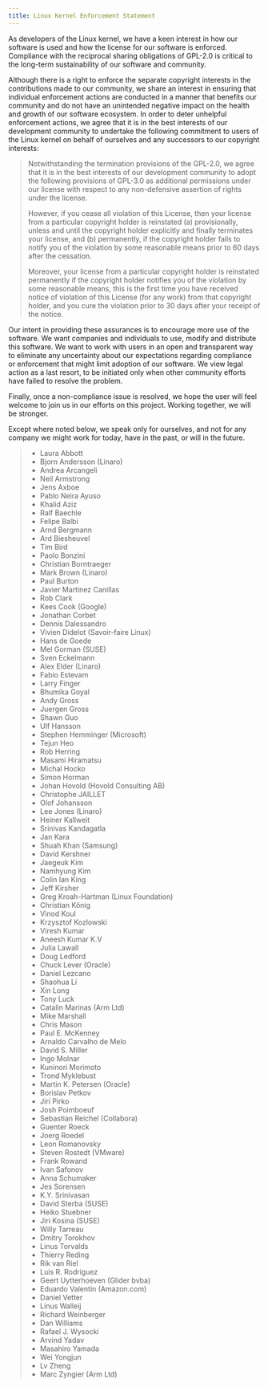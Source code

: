 ```yaml
---
title: Linux Kernel Enforcement Statement
---
```


As developers of the Linux kernel, we have a keen interest in how our software is used and how the license for our software is enforced. Compliance with the reciprocal sharing obligations of GPL-2.0 is critical to the long-term sustainability of our software and community.

Although there is a right to enforce the separate copyright interests in the contributions made to our community, we share an interest in ensuring that individual enforcement actions are conducted in a manner that benefits our community and do not have an unintended negative impact on the health and growth of our software ecosystem. In order to deter unhelpful enforcement actions, we agree that it is in the best interests of our development community to undertake the following commitment to users of the Linux kernel on behalf of ourselves and any successors to our copyright interests:

> Notwithstanding the termination provisions of the GPL-2.0, we agree that it is in the best interests of our development community to adopt the following provisions of GPL-3.0 as additional permissions under our license with respect to any non-defensive assertion of rights under the license.
>
> However, if you cease all violation of this License, then your license from a particular copyright holder is reinstated (a) provisionally, unless and until the copyright holder explicitly and finally terminates your license, and (b) permanently, if the copyright holder fails to notify you of the violation by some reasonable means prior to 60 days after the cessation.
>
> Moreover, your license from a particular copyright holder is reinstated permanently if the copyright holder notifies you of the violation by some reasonable means, this is the first time you have received notice of violation of this License (for any work) from that copyright holder, and you cure the violation prior to 30 days after your receipt of the notice.

Our intent in providing these assurances is to encourage more use of the software. We want companies and individuals to use, modify and distribute this software. We want to work with users in an open and transparent way to eliminate any uncertainty about our expectations regarding compliance or enforcement that might limit adoption of our software. We view legal action as a last resort, to be initiated only when other community efforts have failed to resolve the problem.

Finally, once a non-compliance issue is resolved, we hope the user will feel welcome to join us in our efforts on this project. Working together, we will be stronger.

Except where noted below, we speak only for ourselves, and not for any company we might work for today, have in the past, or will in the future.

> -   Laura Abbott
> -   Bjorn Andersson (Linaro)
> -   Andrea Arcangeli
> -   Neil Armstrong
> -   Jens Axboe
> -   Pablo Neira Ayuso
> -   Khalid Aziz
> -   Ralf Baechle
> -   Felipe Balbi
> -   Arnd Bergmann
> -   Ard Biesheuvel
> -   Tim Bird
> -   Paolo Bonzini
> -   Christian Borntraeger
> -   Mark Brown (Linaro)
> -   Paul Burton
> -   Javier Martinez Canillas
> -   Rob Clark
> -   Kees Cook (Google)
> -   Jonathan Corbet
> -   Dennis Dalessandro
> -   Vivien Didelot (Savoir-faire Linux)
> -   Hans de Goede
> -   Mel Gorman (SUSE)
> -   Sven Eckelmann
> -   Alex Elder (Linaro)
> -   Fabio Estevam
> -   Larry Finger
> -   Bhumika Goyal
> -   Andy Gross
> -   Juergen Gross
> -   Shawn Guo
> -   Ulf Hansson
> -   Stephen Hemminger (Microsoft)
> -   Tejun Heo
> -   Rob Herring
> -   Masami Hiramatsu
> -   Michal Hocko
> -   Simon Horman
> -   Johan Hovold (Hovold Consulting AB)
> -   Christophe JAILLET
> -   Olof Johansson
> -   Lee Jones (Linaro)
> -   Heiner Kallweit
> -   Srinivas Kandagatla
> -   Jan Kara
> -   Shuah Khan (Samsung)
> -   David Kershner
> -   Jaegeuk Kim
> -   Namhyung Kim
> -   Colin Ian King
> -   Jeff Kirsher
> -   Greg Kroah-Hartman (Linux Foundation)
> -   Christian König
> -   Vinod Koul
> -   Krzysztof Kozlowski
> -   Viresh Kumar
> -   Aneesh Kumar K.V
> -   Julia Lawall
> -   Doug Ledford
> -   Chuck Lever (Oracle)
> -   Daniel Lezcano
> -   Shaohua Li
> -   Xin Long
> -   Tony Luck
> -   Catalin Marinas (Arm Ltd)
> -   Mike Marshall
> -   Chris Mason
> -   Paul E. McKenney
> -   Arnaldo Carvalho de Melo
> -   David S. Miller
> -   Ingo Molnar
> -   Kuninori Morimoto
> -   Trond Myklebust
> -   Martin K. Petersen (Oracle)
> -   Borislav Petkov
> -   Jiri Pirko
> -   Josh Poimboeuf
> -   Sebastian Reichel (Collabora)
> -   Guenter Roeck
> -   Joerg Roedel
> -   Leon Romanovsky
> -   Steven Rostedt (VMware)
> -   Frank Rowand
> -   Ivan Safonov
> -   Anna Schumaker
> -   Jes Sorensen
> -   K.Y. Srinivasan
> -   David Sterba (SUSE)
> -   Heiko Stuebner
> -   Jiri Kosina (SUSE)
> -   Willy Tarreau
> -   Dmitry Torokhov
> -   Linus Torvalds
> -   Thierry Reding
> -   Rik van Riel
> -   Luis R. Rodriguez
> -   Geert Uytterhoeven (Glider bvba)
> -   Eduardo Valentin (Amazon.com)
> -   Daniel Vetter
> -   Linus Walleij
> -   Richard Weinberger
> -   Dan Williams
> -   Rafael J. Wysocki
> -   Arvind Yadav
> -   Masahiro Yamada
> -   Wei Yongjun
> -   Lv Zheng
> -   Marc Zyngier (Arm Ltd)

